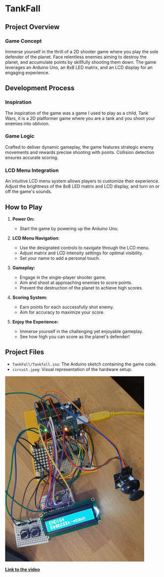 # TankFall
## Project Overview

### Game Concept
Immerse yourself in the thrill of a 2D shooter game where you play the sole defender of the planet. Face relentless enemies aiming to destroy the planet, and accumulate points by skillfully shooting them down. The game leverages an Arduino Uno, an 8x8 LED matrix, and an LCD display for an engaging experience.

## Development Process

### Inspiration

The inspiration of the game was a game I used to play as a child, Tank Wars, it is a 2D platformer game where you are a tank and you shoot your enemies into oblivion.

### Game Logic
Crafted to deliver dynamic gameplay, the game features strategic enemy movements and rewards precise shooting with points. Collision detection ensures accurate scoring.

### LCD Menu Integration
An intuitive LCD menu system allows players to customize their experience. Adjust the brightness of the 8x8 LED matrix and LCD display, and turn on or off the game's sounds.

## How to Play

1. **Power On:**
   - Start the game by powering up the Arduino Uno.

2. **LCD Menu Navigation:**
   - Use the designated controls to navigate through the LCD menu.
   - Adjust matrix and LCD intensity settings for optimal visibility.
   - Set your name to add a personal touch.

3. **Gameplay:**
   - Engage in the single-player shooter game.
   - Aim and shoot at approaching enemies to score points.
   - Prevent the destruction of the planet to achieve high scores.

4. **Scoring System:**
   - Earn points for each successfully shot enemy.
   - Aim for accuracy to maximize your score.

5. **Enjoy the Experience:**
   - Immerse yourself in the challenging yet enjoyable gameplay.
   - See how high you can score as the planet's defender!

## Project Files

- `TankFall/Tankfall.ino`: The Arduino sketch containing the game code.
- `circuit.jpeg`: Visual representation of the hardware setup.

<img src="circuit.jpeg" width="450" title="Reference photo 3" > <br>

[__Link to the video__](https://drive.google.com/file/d/10cK83LuEztagm2rPpJoMHBiCQfQcwnIJ/view?usp=sharing)